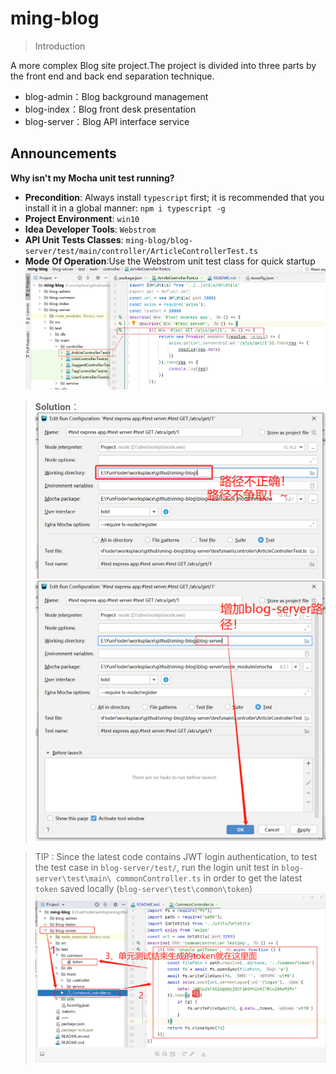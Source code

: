 # ming-blog

> Introduction

A more complex Blog site project.The project is divided into three parts by the front end and back end separation technique.
* blog-admin：Blog background management
* blog-index：Blog front desk presentation
* blog-server：Blog API interface service

## Announcements

**Why isn't my Mocha unit test running?**
* **Precondition**: Always install `typescript` first; it is recommended that you install it in a global manner: `npm i typescript -g`
* **Project Environment**: `win10`
* **Idea Developer Tools**: `Webstrom`
* **API Unit Tests Classes**: `ming-blog/blog-server/test/main/controller/ArticleControllerTest.ts`
* **Mode Of Operation**:Use the Webstrom unit test class for quick startup
![Quick start mode](PreviewImg/issure/test-webstrom.png)
> **Solution**：
> ![Incorrect path](PreviewImg/issure/resolve-1.png)
> ![Incorrect path](PreviewImg/issure/resolve-2.png)

> TIP : 
>   Since the latest code contains JWT login authentication, to test the test case in `blog-server/test/`, 
>   run the login unit test in `blog-server\test\main\ commonController.ts` 
>   in order to get the latest `token` saved locally (`blog-server\test\common\token`)
> ![Diagram of operation steps](PreviewImg/issure/update-token.png)
